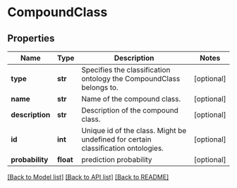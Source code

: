 # CompoundClass

## Properties
Name | Type | Description | Notes
------------ | ------------- | ------------- | -------------
**type** | **str** | Specifies the classification ontology the CompoundClass belongs to. | [optional] 
**name** | **str** | Name of the compound class. | [optional] 
**description** | **str** | Description of the compound class. | [optional] 
**id** | **int** | Unique id of the class. Might be undefined for certain classification ontologies. | [optional] 
**probability** | **float** | prediction probability | [optional] 

[[Back to Model list]](../README.md#documentation-for-models) [[Back to API list]](../README.md#documentation-for-api-endpoints) [[Back to README]](../README.md)

